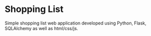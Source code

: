 # Shopping List

Simple shopping list web application developed using Python, Flask, SQLAlchemy as well as html/css/js.
